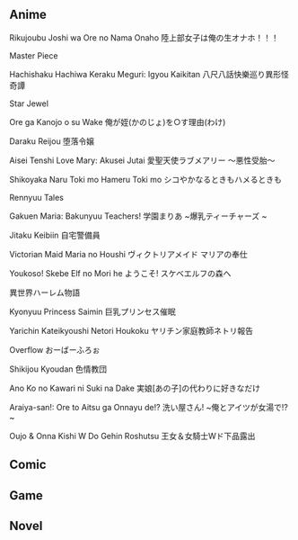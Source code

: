## Anime
Rikujoubu Joshi wa Ore no Nama Onaho
陸上部女子は俺の生オナホ！！！

Master Piece

Hachishaku Hachiwa Keraku Meguri: Igyou Kaikitan
八尺八話快樂巡り異形怪奇譚

Star Jewel

Ore ga Kanojo o su Wake
俺が姪(かのじょ)を○す理由(わけ)

Daraku Reijou
堕落令嬢 

Aisei Tenshi Love Mary: Akusei Jutai
愛聖天使ラブメアリー ～悪性受胎～ 

Shikoyaka Naru Toki mo Hameru Toki mo
シコやかなるときもハメるときも

Rennyuu Tales

Gakuen Maria: Bakunyuu Teachers!
学園まりあ ~爆乳ティーチャーズ ~

Jitaku Keibiin
自宅警備員

Victorian Maid Maria no Houshi
ヴィクトリアメイド マリアの奉仕

Youkoso! Skebe Elf no Mori he
ようこそ! スケベエルフの森へ

異世界ハーレム物語

Kyonyuu Princess Saimin
巨乳プリンセス催眠

Yarichin Kateikyoushi Netori Houkoku
ヤリチン家庭教師ネトリ報告

Overflow
おーばーふろぉ

Shikijou Kyoudan
色情教団

Ano Ko no Kawari ni Suki na Dake
実娘[あの子]の代わりに好きなだけ

Araiya-san!: Ore to Aitsu ga Onnayu de!?
洗い屋さん! ~俺とアイツが女湯で!?~

Oujo & Onna Kishi W Do Gehin Roshutsu
王女＆女騎士Wド下品露出
## Comic

## Game

## Novel